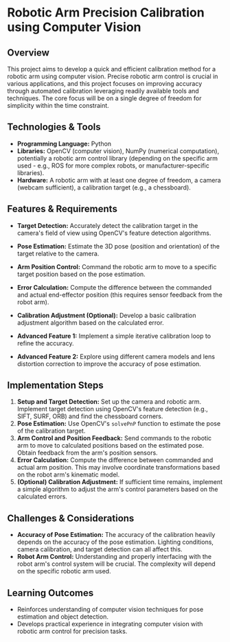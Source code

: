 # Robotic Arm Precision Calibration using Computer Vision

## Overview
This project aims to develop a quick and efficient calibration method for a robotic arm using computer vision.  Precise robotic arm control is crucial in various applications, and this project focuses on improving accuracy through automated calibration leveraging readily available tools and techniques.  The core focus will be on a single degree of freedom for simplicity within the time constraint.

## Technologies & Tools
- **Programming Language:** Python
- **Libraries:** OpenCV (computer vision), NumPy (numerical computation), potentially a robotic arm control library (depending on the specific arm used -  e.g., ROS for more complex robots, or manufacturer-specific libraries).
- **Hardware:** A robotic arm with at least one degree of freedom, a camera (webcam sufficient), a calibration target (e.g., a chessboard).

## Features & Requirements
- **Target Detection:** Accurately detect the calibration target in the camera's field of view using OpenCV's feature detection algorithms.
- **Pose Estimation:** Estimate the 3D pose (position and orientation) of the target relative to the camera.
- **Arm Position Control:**  Command the robotic arm to move to a specific target position based on the pose estimation.
- **Error Calculation:**  Compute the difference between the commanded and actual end-effector position (this requires sensor feedback from the robot arm).
- **Calibration Adjustment (Optional):** Develop a basic calibration adjustment algorithm based on the calculated error.

- **Advanced Feature 1:**  Implement a simple iterative calibration loop to refine the accuracy.
- **Advanced Feature 2:**  Explore using different camera models and lens distortion correction to improve the accuracy of pose estimation.


## Implementation Steps
1. **Setup and Target Detection:** Set up the camera and robotic arm. Implement target detection using OpenCV's feature detection (e.g., SIFT, SURF, ORB) and find the chessboard corners.
2. **Pose Estimation:** Use OpenCV's `solvePnP` function to estimate the pose of the calibration target.
3. **Arm Control and Position Feedback:** Send commands to the robotic arm to move to calculated positions based on the estimated pose. Obtain feedback from the arm's position sensors.
4. **Error Calculation:** Compute the difference between commanded and actual arm position.  This may involve coordinate transformations based on the robot arm's kinematic model.
5. **(Optional) Calibration Adjustment:** If sufficient time remains, implement a simple algorithm to adjust the arm's control parameters based on the calculated errors.


## Challenges & Considerations
- **Accuracy of Pose Estimation:**  The accuracy of the calibration heavily depends on the accuracy of the pose estimation.  Lighting conditions, camera calibration, and target detection can all affect this.
- **Robot Arm Control:** Understanding and properly interfacing with the robot arm's control system will be crucial.  The complexity will depend on the specific robotic arm used.


## Learning Outcomes
- Reinforces understanding of computer vision techniques for pose estimation and object detection.
- Develops practical experience in integrating computer vision with robotic arm control for precision tasks.

